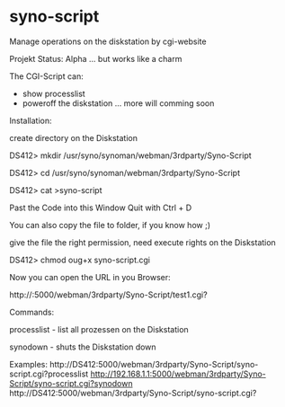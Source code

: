 syno-script
===========

Manage operations on the diskstation by cgi-website 

Projekt Status: Alpha ... but works like a charm

The CGI-Script can:
- show processlist 
- poweroff the diskstation
... more will comming soon

Installation:

create directory on the Diskstation

DS412> mkdir /usr/syno/synoman/webman/3rdparty/Syno-Script

DS412> cd /usr/syno/synoman/webman/3rdparty/Syno-Script

DS412> cat >syno-script

Past the Code into this Window
Quit with Ctrl + D

You can also copy the file to folder, if you know how ;)

give the file the right permission, need execute rights on the Diskstation

DS412> chmod oug+x syno-script.cgi

Now you can open the URL in you Browser:

http://<yourDS>:5000/webman/3rdparty/Syno-Script/test1.cgi?<command>

Commands:

processlist - list all prozessen on the Diskstation

synodown - shuts the Diskstation down


Examples:
http://DS412:5000/webman/3rdparty/Syno-Script/syno-script.cgi?processlist
http://192.168.1.1:5000/webman/3rdparty/Syno-Script/syno-script.cgi?synodown
http://DS412:5000/webman/3rdparty/Syno-Script/syno-script.cgi?<command>
